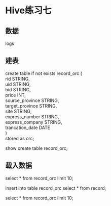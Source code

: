 # Hive练习七

## 数据
logs

## 建表
create table if not exists record\_orc (  
      rid STRING,  
      uid STRING,  
      bid STRING,  
      price INT,  
      source\_province STRING,  
      target\_province STRING,  
      site STRING,  
      express\_number STRING,  
      express\_company STRING,  
      trancation\_date DATE  
     )  
     stored as orc;  

show create table record\_orc;


## 载入数据
select * from record\_orc limit 10;

insert into table record\_orc select * from record;

select * from record\_orc limit 10;


